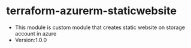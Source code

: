 # terraform-azurerm-staticwebsite
* This module is custom module that creates static website on storage account in azure
* Version:1.0.0
